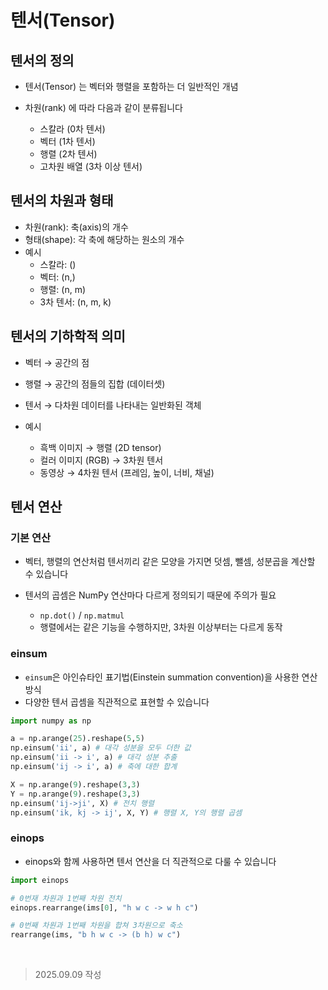 # 텐서(Tensor)

## 텐서의 정의

- 텐서(Tensor) 는 벡터와 행렬을 포함하는 더 일반적인 개념

- 차원(rank) 에 따라 다음과 같이 분류됩니다
  - 스칼라 (0차 텐서)
  - 벡터 (1차 텐서)
  - 행렬 (2차 텐서)
  - 고차원 배열 (3차 이상 텐서)

## 텐서의 차원과 형태

- 차원(rank): 축(axis)의 개수
- 형태(shape): 각 축에 해당하는 원소의 개수
- 예시
  - 스칼라: ()
  - 벡터: (n,)
  - 행렬: (n, m)
  - 3차 텐서: (n, m, k)

## 텐서의 기하학적 의미

- 벡터 → 공간의 점

- 행렬 → 공간의 점들의 집합 (데이터셋)

- 텐서 → 다차원 데이터를 나타내는 일반화된 객체

- 예시
  - 흑백 이미지 → 행렬 (2D tensor)
  - 컬러 이미지 (RGB) → 3차원 텐서
  - 동영상 → 4차원 텐서 (프레임, 높이, 너비, 채널)

## 텐서 연산

### 기본 연산

- 벡터, 행렬의 연산처럼 텐서끼리 같은 모양을 가지면 덧셈, 뺄셈, 성분곱을 계산할 수 있습니다

- 텐서의 곱셈은 NumPy 연산마다 다르게 정의되기 때문에 주의가 필요
  - `np.dot()` / `np.matmul`
  - 행렬에서는 같은 기능을 수행하지만, 3차원 이상부터는 다르게 동작

### einsum

- `einsum`은 아인슈타인 표기법(Einstein summation convention)을 사용한 연산 방식
- 다양한 텐서 곱셈을 직관적으로 표현할 수 있습니다

```python
import numpy as np

a = np.arange(25).reshape(5,5)
np.einsum('ii', a) # 대각 성분을 모두 더한 값
np.einsum('ii -> i', a) # 대각 성분 추출
np.einsum('ij -> i', a) # 축에 대한 합계
```

```python
X = np.arange(9).reshape(3,3)
Y = np.arange(9).reshape(3,3)
np.einsum('ij->ji', X) # 전치 행렬
np.einsum('ik, kj -> ij', X, Y) # 행렬 X, Y의 행렬 곱셈
```

### einops

- einops와 함께 사용하면 텐서 연산을 더 직관적으로 다룰 수 있습니다

```python
import einops

# 0번재 차원과 1번째 차원 전치
einops.rearrange(ims[0], "h w c -> w h c")

# 0번째 차원과 1번째 차원을 합쳐 3차원으로 축소
rearrange(ims, "b h w c -> (b h) w c")
```
<br>

> 2025.09.09 작성